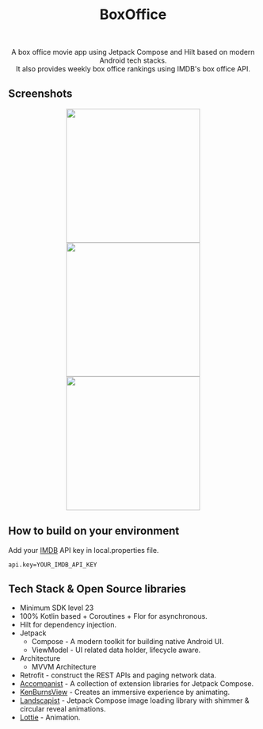 <h1 align="center">BoxOffice</h1></br>

<p align="center">  
A box office movie app using Jetpack Compose and Hilt based on modern Android tech stacks. <br> 
It also provides weekly box office rankings using IMDB's box office API.
</p>

## Screenshots

<p align="center">
  <img src="preview/image1.gif" width="270"/>
  <img src="preview/image2.gif" width="270"/>
  <img src="preview/image3.gif" width="270"/>
</p>

## How to build on your environment

Add your [IMDB](https://imdb-api.com/) API key in local.properties file.

```properties
api.key=YOUR_IMDB_API_KEY
```

## Tech Stack & Open Source libraries

- Minimum SDK level 23
- 100% Kotlin based + Coroutines + Flor for asynchronous.
- Hilt for dependency injection.
- Jetpack
  - Compose - A modern toolkit for building native Android UI.
  - ViewModel - UI related data holder, lifecycle aware.
- Architecture
  - MVVM Architecture
- Retrofit - construct the REST APIs and paging network data.
- [Accompanist](https://github.com/google/accompanist) - A collection of extension libraries for Jetpack Compose.
- [KenBurnsView](https://github.com/flavioarfaria/KenBurnsView) - Creates an immersive experience by animating.
- [Landscapist](https://github.com/skydoves/landscapist) - Jetpack Compose image loading library with shimmer & circular reveal animations.
- [Lottie](https://airbnb.io/lottie/#/) - Animation.
